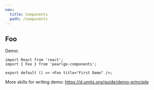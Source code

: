 ```yaml
---
nav:
  title: Components
  path: /components
---
```


## Foo

Demo:

```tsx
import React from 'react';
import { Foo } from 'pearlgo-components';

export default () => <Foo title="First Demo" />;
```

More skills for writing demo: https://d.umijs.org/guide/demo-principle
